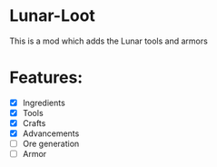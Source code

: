 # Lunar-Loot
This is a mod which adds the Lunar tools and armors

# Features:
- [x] Ingredients
- [x] Tools
- [x] Crafts
- [x] Advancements
- [ ] Ore generation
- [ ] Armor
